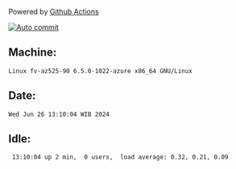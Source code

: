 Powered by [Github Actions](https://github.com/features/actions)

[![Auto commit](https://github.com/hiage/workstation/workflows/Auto%20commit/badge.svg)](https://github.com/hiage/workstation/actions?query=workflow%3A%22Auto+commit%22)

## Machine:
```
Linux fv-az525-90 6.5.0-1022-azure x86_64 GNU/Linux
```
## Date:
```
Wed Jun 26 13:10:04 WIB 2024
```
## Idle:
```
 13:10:04 up 2 min,  0 users,  load average: 0.32, 0.21, 0.09
```
